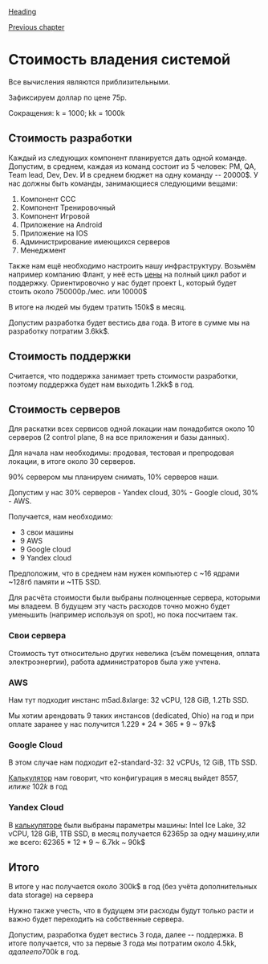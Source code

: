 [Heading](../heading.md)

[Previous chapter](15-risk-analysis.md)


# Стоимость владения системой

Все вычисления являются приблизительными.

Зафиксируем доллар по цене 75р.

Сокращения: k = 1000; kk = 1000k

## Стоимость разработки

Каждый из следующих компонент планируется дать одной команде. Допустим, в среднем, каждая из команд состоит из 5 человек: PM, QA, Team lead, Dev, Dev. И в среднем бюджет на одну команду -- 20000$.
У нас должны быть команды, занимающиеся следующими вещами:
1. Компонент ССС
1. Компонент Тренировочный
1. Компонент Игровой
1. Приложение на Android
1. Приложение на IOS
1. Администрирование имеющихся серверов
1. Менеджмент


Также нам ещё необходимо настроить нашу инфраструктуру. Возьмём например компанию Флант, у неё есть [цены](https://flant.ru/services/devops-as-a-service) на полный цикл работ и поддержку. Ориентировочно у нас будет проект L, который будет стоить около 750000р./мес. или 10000$


В итоге на людей мы будем тратить 150k$ в месяц.

Допустим разработка будет вестись два года. В итоге в сумме мы на разработку потратим 3.6kk$.



## Стоимость поддержки

Считается, что поддержка занимает треть стоимости разработки, поэтому поддержка будет нам выходить 1.2kk$ в год.

## Стоимость серверов


Для раскатки всех сервисов одной локации нам понадобится около 10 серверов (2 control plane, 8 на все приложения и базы данных).

Для начала нам необходимы: продовая, тестовая и препродовая локации, в итоге около 30 серверов.

90% сервером мы планируем снимать, 10% серверов наши.

Допустим у нас 30% серверов - Yandex cloud, 30% - Google cloud, 30% - AWS.

Получается, нам необходимо:

* 3 свои машины
* 9 AWS
* 9 Google cloud
* 9 Yandex cloud

Предположим, что в среднем нам нужен компьютер с ~16 ядрами ~128гб памяти и ~1ТБ SSD.

Для расчёта стоимости были выбраны полноценные сервера, которыми мы владеем. В будущем эту часть расходов точно можно будет уменьшить (например используя on spot), но пока посчитаем так.

### Свои сервера

Стоимость тут относительно других невелика (съём помещения, оплата электроэнергии), работа администраторов была уже учтена.


### AWS

Нам тут подходит инстанс m5ad.8xlarge: 32 vCPU, 128 GiB, 1.2Tb SSD.

Мы хотим арендовать 9 таких инстансов (dedicated, Ohio) на год и при оплате заранее у нас получится 1.229 * 24 * 365 * 9 ~ 97k$


### Google Cloud

В этом случае нам подходит e2-standard-32: 32 vCPUs, 12 GiB, 1Tb SSD.

[Калькулятор](https://cloud.google.com/products/calculator) нам говорит, что конфигурация в месяц выйдет 8557$, или же ~ 102k$ в год

### Yandex Cloud

В [калькуляторе](https://cloud.yandex.ru/services/compute) были выбраны параметры машины: Intel Ice Lake, 32 vCPU, 128 GiB, 1TB SSD, в месяц получается 62365р за одну машину,или же всего: 62365 * 12 * 9 ~ 6.7kk ~ 90k$


## Итого

В итоге у нас получается около 300k$ в год (без учёта дополнительных data storage) на сервера

Нужно также учесть, что в будущем эти расходы будут только расти и важно будет переходить на собственные сервера.


Допустим, разработка будет вестись 3 года, далее -- поддержка.
В итоге получается, что за первые 3 года мы потратим около 4.5kk$, а далее по 700k$ в год.
